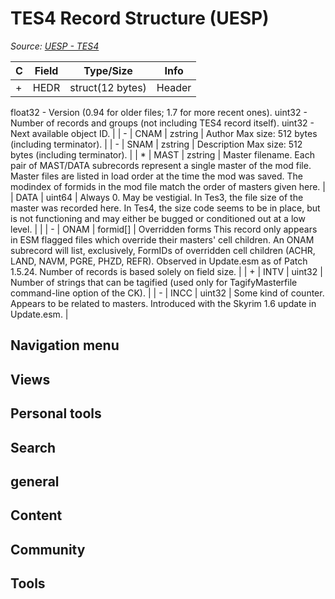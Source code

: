 # TES4 Record Structure (UESP)

*Source: [UESP - TES4](https://en.uesp.net/wiki/Skyrim_Mod:Mod_File_Format/TES4)*

| C | Field | Type/Size | Info |
| --- | --- | --- | --- |
| + | HEDR | struct(12 bytes) | Header
float32 - Version (0.94 for older files; 1.7 for more recent ones).
uint32 - Number of records and groups (not including TES4 record itself).
uint32 - Next available object ID. |
| - | CNAM | zstring | Author
Max size: 512 bytes (including terminator). |
| - | SNAM | zstring | Description
Max size: 512 bytes (including terminator). |
| * | MAST | zstring | Master filename.
Each pair of MAST/DATA subrecords represent a single master of the mod file.
Master files are listed in load order at the time the mod was saved.
The modindex of formids in the mod file match the order of masters given here. |
| DATA | uint64 | Always 0. May be vestigial.
In Tes3, the file size of the master was recorded here. In Tes4, the size code seems to be in place, but is not functioning and may either be bugged or conditioned out at a low level. |  |
| - | ONAM | formid[] | Overridden forms
This record only appears in ESM flagged files which override their masters' cell children.
An ONAM subrecord will list, exclusively, FormIDs of overridden cell children (ACHR, LAND, NAVM, PGRE, PHZD, REFR).
Observed in Update.esm as of Patch 1.5.24.
Number of records is based solely on field size. |
| + | INTV | uint32 | Number of strings that can be tagified (used only for TagifyMasterfile command-line option of the CK). |
| - | INCC | uint32 | Some kind of counter. Appears to be related to masters.
Introduced with the Skyrim 1.6 update in Update.esm. |

## Navigation menu

## Views

## Personal tools

## Search

## general

## Content

## Community

## Tools

